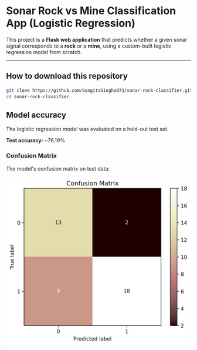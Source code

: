#  Sonar Rock vs Mine Classification App (Logistic Regression)

This project is a **Flask web application** that predicts whether a given sonar signal corresponds to a **rock** or a **mine**, using a custom-built logistic regression model from scratch.

---

##  How to download this repository

```bash
git clone https://github.com/SangitaSingha073/sonar-rock-classifier.git
cd sonar-rock-classifier
```

##  Model accuracy

The logistic regression model was evaluated on a held-out test set.

**Test accuracy:** ~76.19%

### Confusion Matrix
The model's confusion matrix on test data:

![Confusion Matrix](confusion_matrix.png)

